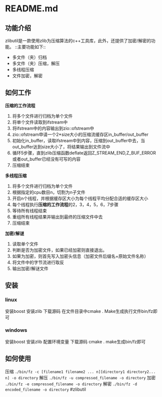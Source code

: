# README.md
## 功能介绍
zlibutil是一款使用zlib为压缩算法的c++工具库，此外，还提供了加密/解密的功能。
::主要功能如下::
* 多文件（夹）归档
* 多文件（夹）压缩，解压
* 多线程压缩
* 文件加密，解密

## 如何工作
**压缩的工作流程**
1. 将多个文件进行归档为单个文件
2. 将单个文件读取到ifstream中
3. 将ifstream中的内容输出到zio::ofstream中
4. zio::ofstream申请一个2*size大小的压缩流缓存区in_buffer/out_buffer
5. 初始化in_buffer，读取ifstream中到内容，压缩到out_buffer中去，当out_buffer达到size大小了，将结果输出到文件流中
6. 循环5步骤，直到zlib压缩函数deflate返回Z_STREAM_END,Z_BUF_ERROR或者out_buffer已经没有可写的内容
7. 压缩结束

**多线程压缩**
1. 将多个文件进行归档为单个文件
2. 根据指定的cpu数目n，切割为n子文件
3. 开启n个线程，并根据缓存区大小为每个线程平均分配合适的缓存区大小
4. 每个线程执行**压缩的工作流程**的2，3，4，5，6，7步骤
5. 等待所有线程结束
6. 重组所有线程结果并输出到最终的压缩文件中去
7. 压缩结束

**加密/解谜**
1. 读取单个文件
2. 判断是否为加密文件，如果已经加密则直接退出。
3. 如果为加密，则首先写入加密头信息（加密文件后缀名+原始文件名称）
4. 将文件中的字节流进行取反
5. 输出加密/解谜文件

## 安装
### linux
安装boost
安装zlib
下载源码
在文件目录中cmake .
Make生成执行文件bin/fz即可
### windows
安装boost
安装zlib
配置环境变量
下载源码
cmake .
make生成bin/fz即可
## 如何使用
压缩
`./bin/fz -c [filename1 filename2 ... n][directory1 directory2... n] -o directory`
解压
`./bin/fz -u compressed_filename -o directory`
加密
`./bin/fz -e compressed_filename -o directory`
解密
`./bin/fz -d encoded_filename -o directory`
#zlibutil

